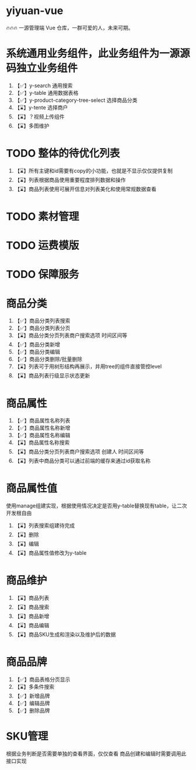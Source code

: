 # yiyuan-vue

🔥🔥🔥 一源管理端 Vue 仓库，一群可爱的人，未来可期。

# 系统通用业务组件，此业务组件为一源源码独立业务组件
1. 【✅】y-search 通用搜索
2. 【✅】y-table 通用数据表格
3. 【✅】y-product-category-tree-select 选择商品分类
4. 【⌛️】y-tente 选择商户
5. 【⌛️】？视频上传组件
6. 【⌛️】多图维护



# TODO 整体的待优化列表
1. 【⌛️】所有主键和id需要有copy的小功能，也就是不显示仅仅提供复制
2. 【⌛️】列表根据商品使用重要程度排列数据和操作
3. 【⌛️】商品列表使用可展开信息对列表美化和使用常规数据查看


# TODO 素材管理

# TODO 运费模版

# TODO 保障服务


# 商品分类
1. 【✅】商品分类列表搜索
2. 【✅】商品分类列表分页
3. 【⌛️】商品分类分页列表商户搜索选项 时间区间等
3. 【✅】商品分类新增
4. 【✅】商品分类编辑
5. 【✅】商品分类删除/批量删除
6. 【⌛️】列表可于用树形结构再展示，并用tree的组件直接管控level
7. 【⌛️】商品列表行级显示状态更新



# 商品属性
1. 【✅】商品属性名称列表
2. 【✅】商品属性名称新增
3. 【✅】商品属性名称编辑
4. 【⌛️】商品属性名称搜索
5. 【⌛️】商品分类分页列表商户搜索选项 创建人 时间区间等
5. 【⌛️】列表中商品分类可以通过前端的缓存来通过id获取名称

# 商品属性值
使用manage组建实现，根据使用情况决定是否用y-table替换现有table，让二次开发根自由
1. 【⌛️】列表搜索组建待完成
2. 【⌛️】删除
3. 【⌛️】编辑
4. 【⌛️】商品属性值修改为y-table


# 商品维护
1. 【⌛️】商品列表
2. 【⌛️】商品搜索
2. 【⌛️】商品新增
3. 【⌛️】商品编辑
4. 【⌛️】商品SKU生成和渲染以及维护后的数据

# 商品品牌
1. 【✅】商品表格分页显示
2. 【⌛️】多条件搜索
3. 【✅】新增品牌
4. 【✅】编辑品牌
5. 【✅】删除品牌


# SKU管理 
根据业务判断是否需要单独的查看界面，仅仅查看
商品创建和编辑时需要调用此接口实现